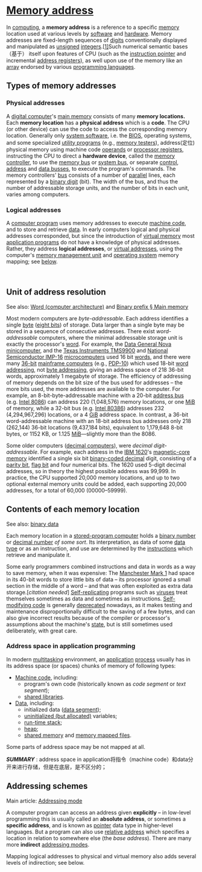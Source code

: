 # [Memory address](https://en.wikipedia.org/wiki/Memory_address)

In [computing](https://en.wikipedia.org/wiki/Computing), a **memory address** is a reference to a specific [memory](https://en.wikipedia.org/wiki/Computer_memory) location used at various levels by [software](https://en.wikipedia.org/wiki/Software) and [hardware](https://en.wikipedia.org/wiki/Computer_hardware). Memory addresses are fixed-length sequences of [digits](https://en.wikipedia.org/wiki/Numerical_digit) conventionally displayed and manipulated as [unsigned](https://en.wikipedia.org/wiki/Signedness) [integers](https://en.wikipedia.org/wiki/Integer_(computing)).[[1\]](https://en.wikipedia.org/wiki/Memory_address#cite_note-1)Such numerical semantic bases（基于） itself upon features of CPU (such as the [instruction pointer](https://en.wikipedia.org/wiki/Instruction_pointer) and incremental [address registers](https://en.wikipedia.org/wiki/Memory_address_register)), as well upon use of the memory like an [array](https://en.wikipedia.org/wiki/Array_data_structure) endorsed by various [programming languages](https://en.wikipedia.org/wiki/Programming_language).



## Types of memory addresses

### Physical addresses

A [digital computer](https://en.wikipedia.org/wiki/Digital_computer)'s [main memory](https://en.wikipedia.org/wiki/Main_memory) consists of many **memory locations.** Each **memory location** has a **physical address** which is a **code**. The CPU (or other device) can use the code to access the corresponding memory location. Generally only [system software](https://en.wikipedia.org/wiki/System_software), i.e. the [BIOS](https://en.wikipedia.org/wiki/BIOS), operating systems, and some specialized [utility programs](https://en.wikipedia.org/wiki/Utility_program) (e.g., [memory testers](https://en.wikipedia.org/wiki/Memory_tester)), address(定位) physical memory using machine code [operands](https://en.wikipedia.org/wiki/Operand#Computer_science) or [processor registers](https://en.wikipedia.org/wiki/Processor_register), instructing the CPU to direct a **hardware device**, called the [memory controller](https://en.wikipedia.org/wiki/Memory_controller), to use the [memory bus](https://en.wikipedia.org/wiki/Memory_bus) or [system bus](https://en.wikipedia.org/wiki/System_bus), or separate [control](https://en.wikipedia.org/wiki/Control_bus), [address](https://en.wikipedia.org/wiki/Address_bus) and [data busses](https://en.wikipedia.org/wiki/Bus_(computing)), to execute the program's commands. The memory controllers' [bus](https://en.wikipedia.org/wiki/Bus_(computing)) consists of a number of [parallel](https://en.wikipedia.org/wiki/Parallel_communication) lines, each represented by a [binary digit](https://en.wikipedia.org/wiki/Binary_digit) (bit). The width of the bus, and thus the number of addressable storage units, and the number of bits in each unit, varies among computers.

### Logical addresses

A [computer program](https://en.wikipedia.org/wiki/Computer_program) uses memory addresses to execute [machine code](https://en.wikipedia.org/wiki/Machine_code), and to store and retrieve [data](https://en.wikipedia.org/wiki/Data_(computing)). In early computers logical and physical addresses corresponded, but since the introduction of [virtual memory](https://en.wikipedia.org/wiki/Virtual_memory) most [application programs](https://en.wikipedia.org/wiki/Application_program) do not have a knowledge of physical addresses. Rather, they address **logical addresses**, or [virtual addresses](https://en.wikipedia.org/wiki/Virtual_address_space), using the computer's [memory management unit](https://en.wikipedia.org/wiki/Memory_management_unit) and [operating system](https://en.wikipedia.org/wiki/Operating_system) memory mapping; see [below](https://en.wikipedia.org/wiki/Memory_address#Address_space_in_application_programming).

​	

## Unit of address resolution

See also: [Word (computer architecture)](https://en.wikipedia.org/wiki/Word_(computer_architecture)) and [Binary prefix § Main memory](https://en.wikipedia.org/wiki/Binary_prefix#Main_memory)

Most modern computers are *byte-addressable*. Each address identifies a single [byte](https://en.wikipedia.org/wiki/Byte) ([eight bits](https://en.wikipedia.org/wiki/Octet_(computing))) of storage. Data larger than a single byte may be stored in a sequence of consecutive addresses. There exist *word-addressable* computers, where the minimal addressable storage unit is exactly the processor's [word](https://en.wikipedia.org/wiki/Word_(computer_architecture)). For example, the [Data General Nova](https://en.wikipedia.org/wiki/Data_General_Nova) [minicomputer](https://en.wikipedia.org/wiki/Minicomputer), and the [Texas Instruments TMS9900](https://en.wikipedia.org/wiki/Texas_Instruments_TMS9900) and [National Semiconductor IMP-16](https://en.wikipedia.org/wiki/IMP-16) [microcomputers](https://en.wikipedia.org/wiki/Microcomputer) used 16 bit [words](https://en.wikipedia.org/wiki/Word_(computer_architecture)), and there were many [36-bit](https://en.wikipedia.org/wiki/36-bit) [mainframe computers](https://en.wikipedia.org/wiki/Mainframe_computer) (e.g., [PDP-10](https://en.wikipedia.org/wiki/PDP-10)) which used 18-bit [word addressing](https://en.wikipedia.org/wiki/Word_orientation), not [byte addressing](https://en.wikipedia.org/wiki/Byte_addressing), giving an address space of 218 36-bit words, approximately 1 megabyte of storage. The efficiency of addressing of memory depends on the bit size of the bus used for addresses – the more bits used, the more addresses are available to the computer. For example, an 8-bit-byte-addressable machine with a 20-bit [address bus](https://en.wikipedia.org/wiki/Address_bus) (e.g. [Intel 8086](https://en.wikipedia.org/wiki/Intel_8086)) can address 220 (1,048,576) memory locations, or one [MiB](https://en.wikipedia.org/wiki/Mebibyte) of memory, while a 32-bit bus (e.g. [Intel 80386](https://en.wikipedia.org/wiki/Intel_80386)) addresses 232 (4,294,967,296) locations, or a 4 [GiB](https://en.wikipedia.org/wiki/Gigabyte) address space. In contrast, a 36-bit word-addressable machine with an 18-bit address bus addresses only 218 (262,144) 36-bit locations (9,437,184 bits), equivalent to 1,179,648 8-bit bytes, or 1152 KB, or 1.125 [MiB](https://en.wikipedia.org/wiki/MiB)—slightly more than the 8086.

Some older computers ([decimal computers](https://en.wikipedia.org/wiki/Decimal_computer)), were *decimal digit-addressable*. For example, each address in the [IBM 1620](https://en.wikipedia.org/wiki/IBM_1620)'s [magnetic-core memory](https://en.wikipedia.org/wiki/Magnetic-core_memory) identified a single six bit [binary-coded decimal](https://en.wikipedia.org/wiki/Binary-coded_decimal) digit, consisting of a [parity bit](https://en.wikipedia.org/wiki/Parity_bit), [flag bit](https://en.wikipedia.org/wiki/Flag_bit) and four numerical bits. The 1620 used 5-digit decimal addresses, so in theory the highest possible address was 99,999. In practice, the CPU supported 20,000 memory locations, and up to two optional external memory units could be added, each supporting 20,000 addresses, for a total of 60,000 (00000–59999).



## Contents of each memory location

See also: [binary data](https://en.wikipedia.org/wiki/Binary_data)

Each memory location in a [stored-program computer](https://en.wikipedia.org/wiki/Stored-program_computer) holds a [binary number](https://en.wikipedia.org/wiki/Binary_number) or [decimal number](https://en.wikipedia.org/wiki/Decimal_number) *of some sort*. Its interpretation, as data of some [data type](https://en.wikipedia.org/wiki/Data_type) or as an instruction, and use are determined by the [instructions](https://en.wikipedia.org/wiki/Instruction_(computer_science)) which retrieve and manipulate it.

Some early programmers combined instructions and data in words as a way to save memory, when it was expensive: The [Manchester Mark 1](https://en.wikipedia.org/wiki/Manchester_Mark_1) had space in its 40-bit words to store little bits of data – its processor ignored a small section in the middle of a word – and that was often exploited as extra data storage.[*citation needed*] [Self-replicating](https://en.wikipedia.org/wiki/Self-replicating) programs such as [viruses](https://en.wikipedia.org/wiki/Computer_virus) treat themselves sometimes as data and sometimes as instructions. [Self-modifying code](https://en.wikipedia.org/wiki/Self-modifying_code) is generally [deprecated](https://en.wikipedia.org/wiki/Deprecated) nowadays, as it makes testing and maintenance disproportionally difficult to the saving of a few bytes, and can also give incorrect results because of the compiler or processor's assumptions about the machine's [state](https://en.wikipedia.org/wiki/State_(computer_science)), but is still sometimes used deliberately, with great care.



### Address space in application programming

In modern [multitasking](https://en.wikipedia.org/wiki/Computer_multitasking) environment, an [application](https://en.wikipedia.org/wiki/Application_program) [process](https://en.wikipedia.org/wiki/Process_(computing)) usually has in its address space (or spaces) chunks of memory of following types:

- [Machine code](https://en.wikipedia.org/wiki/Machine_code), including:
  - program's own code (historically known as *code segment* or *text segment*);
  - [shared libraries](https://en.wikipedia.org/wiki/Shared_libraries).
- [Data](https://en.wikipedia.org/wiki/Data_(computing)), including:
  - initialized data ([data segment](https://en.wikipedia.org/wiki/Data_segment));
  - [uninitialized (but allocated)](https://en.wikipedia.org/wiki/.bss) variables;
  - [run-time stack](https://en.wikipedia.org/wiki/Run-time_stack);
  - [heap](https://en.wikipedia.org/wiki/Heap_(programming));
  - [shared memory](https://en.wikipedia.org/wiki/Shared_memory_(interprocess_communication)) and [memory mapped files](https://en.wikipedia.org/wiki/Memory_mapped_file).

Some parts of address space may be not mapped at all.



***SUMMARY*** : address space in application将指令（machine code）和data分开来进行存储，但是在底层，是不区分的；

## Addressing schemes

Main article: [Addressing mode](https://en.wikipedia.org/wiki/Addressing_mode)

A computer program can access an address given **explicitly** – in low-level programming this is usually called an **absolute address**, or sometimes a **specific address**, and is known as [pointer](https://en.wikipedia.org/wiki/Pointer_(computer_programming)) data type in higher-level languages. But a program can also use [relative address](https://en.wikipedia.org/wiki/Relative_address) which specifies a location in relation to somewhere else (the *base address*). There are many more **indirect** [addressing modes](https://en.wikipedia.org/wiki/Addressing_mode).

Mapping logical addresses to physical and virtual memory also adds several levels of indirection; see below.

